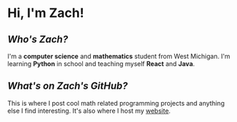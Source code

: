 # Hi, I'm Zach!

## *Who's Zach?*
I'm a **computer science** and **mathematics** student from West Michigan. I'm learning **Python** in school and teaching myself **React** and **Java**.

## *What's on Zach's GitHub?*
This is where I post cool math related programming projects and anything else I find interesting.
It's also where I host my [website](https://flapjackzach.com).
